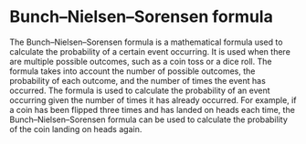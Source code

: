 # Bunch–Nielsen–Sorensen formula

The Bunch–Nielsen–Sorensen formula is a mathematical formula used to calculate the probability of a certain event occurring. It is used when there are multiple possible outcomes, such as a coin toss or a dice roll. The formula takes into account the number of possible outcomes, the probability of each outcome, and the number of times the event has occurred. The formula is used to calculate the probability of an event occurring given the number of times it has already occurred. For example, if a coin has been flipped three times and has landed on heads each time, the Bunch–Nielsen–Sorensen formula can be used to calculate the probability of the coin landing on heads again.
